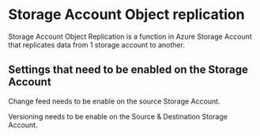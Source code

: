 # Storage Account Object replication

Storage Account Object Replication is a function in Azure Storage Account that replicates data from 1 storage account to another. 

## Settings that need to be enabled on the Storage Account

Change feed needs to be enable on the source Storage Account. 

Versioning needs to be enable on the Source & Destination Storage Account.